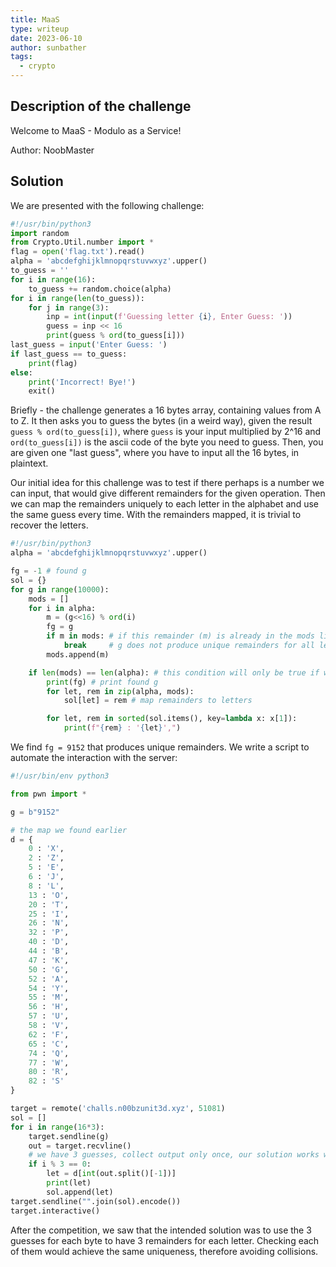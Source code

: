 ```yaml
---
title: MaaS
type: writeup
date: 2023-06-10
author: sunbather
tags:
  - crypto
---
```


## Description of the challenge

Welcome to MaaS - Modulo as a Service!

Author: NoobMaster

## Solution

We are presented with the following challenge:

```py
#!/usr/bin/python3
import random
from Crypto.Util.number import *
flag = open('flag.txt').read()
alpha = 'abcdefghijklmnopqrstuvwxyz'.upper()
to_guess = ''
for i in range(16):
	to_guess += random.choice(alpha)
for i in range(len(to_guess)):
	for j in range(3):
		inp = int(input(f'Guessing letter {i}, Enter Guess: '))
		guess = inp << 16
		print(guess % ord(to_guess[i]))
last_guess = input('Enter Guess: ')
if last_guess == to_guess:
	print(flag)
else:
	print('Incorrect! Bye!')
	exit()
```

Briefly - the challenge generates a 16 bytes array, containing values from A to Z. It then asks you to guess the bytes (in a weird way), given the result ``guess % ord(to_guess[i])``, where ``guess`` is your input multiplied by 2^16 and ``ord(to_guess[i])`` is the ascii code of the byte you need to guess. Then, you are given one "last guess", where you have to input all the 16 bytes, in plaintext.

Our initial idea for this challenge was to test if there perhaps is a number we can input, that would give different remainders for the given operation. Then we can map the remainders uniquely to each letter in the alphabet and use the same guess every time. With the remainders mapped, it is trivial to recover the letters.

```py
#!/usr/bin/python3
alpha = 'abcdefghijklmnopqrstuvwxyz'.upper()

fg = -1 # found g
sol = {}
for g in range(10000):
    mods = []
    for i in alpha:
        m = (g<<16) % ord(i)
        fg = g
        if m in mods: # if this remainder (m) is already in the mods list, then stop
            break     # g does not produce unique remainders for all letters
        mods.append(m)

    if len(mods) == len(alpha): # this condition will only be true if we found a g with unique remainders
        print(fg) # print found g
        for let, rem in zip(alpha, mods):
            sol[let] = rem # map remainders to letters

        for let, rem in sorted(sol.items(), key=lambda x: x[1]):
            print(f"{rem} : '{let}',")
```

We find ``fg = 9152`` that produces unique remainders. We write a script to automate the interaction with the server:

```py
#!/usr/bin/env python3

from pwn import *

g = b"9152"

# the map we found earlier
d = {
    0 : 'X',
    2 : 'Z',
    5 : 'E',
    6 : 'J',
    8 : 'L',
    13 : 'O',
    20 : 'T',
    25 : 'I',
    26 : 'N',
    32 : 'P',
    40 : 'D',
    44 : 'B',
    47 : 'K',
    50 : 'G',
    52 : 'A',
    54 : 'Y',
    55 : 'M',
    56 : 'H',
    57 : 'U',
    58 : 'V',
    62 : 'F',
    65 : 'C',
    74 : 'Q',
    77 : 'W',
    80 : 'R',
    82 : 'S'
}

target = remote('challs.n00bzunit3d.xyz', 51081)
sol = []
for i in range(16*3):
    target.sendline(g)
    out = target.recvline()
	# we have 3 guesses, collect output only once, our solution works with one guess only
    if i % 3 == 0:
        let = d[int(out.split()[-1])]
        print(let)
        sol.append(let)
target.sendline("".join(sol).encode())
target.interactive()
```

After the competition, we saw that the intended solution was to use the 3 guesses for each byte to have 3 remainders for each letter. Checking each of them would achieve the same uniqueness, therefore avoiding collisions.

